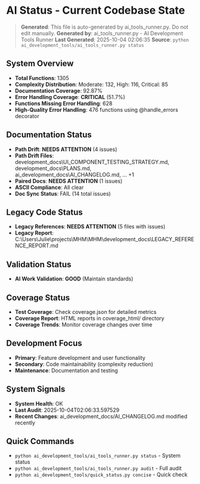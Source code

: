# AI Status - Current Codebase State

> **Generated**: This file is auto-generated by ai_tools_runner.py. Do not edit manually.
> **Generated by**: ai_tools_runner.py - AI Development Tools Runner
> **Last Generated**: 2025-10-04 02:06:35
> **Source**: `python ai_development_tools/ai_tools_runner.py status`

## System Overview
- **Total Functions**: 1305
- **Complexity Distribution**: Moderate: 132, High: 116, Critical: 85
- **Documentation Coverage**: 92.87%
- **Error Handling Coverage**: **CRITICAL** (51.7%)
- **Functions Missing Error Handling**: 628
- **High-Quality Error Handling**: 476 functions using @handle_errors decorator
## Documentation Status
- **Path Drift**: **NEEDS ATTENTION** (4 issues)
- **Path Drift Files**: development_docs\UI_COMPONENT_TESTING_STRATEGY.md, development_docs\PLANS.md, ai_development_docs\AI_CHANGELOG.md, ... +1
- **Paired Docs**: **NEEDS ATTENTION** (1 issues)
- **ASCII Compliance**: All clear
- **Doc Sync Status**: FAIL (14 total issues)

## Legacy Code Status
- **Legacy References**: **NEEDS ATTENTION** (5 files with issues)
- **Legacy Report**: C:\Users\Julie\projects\MHM\MHM\development_docs\LEGACY_REFERENCE_REPORT.md

## Validation Status
- **AI Work Validation**: **GOOD** (Maintain standards)

## Coverage Status
- **Test Coverage**: Check coverage.json for detailed metrics
- **Coverage Report**: HTML reports in coverage_html/ directory
- **Coverage Trends**: Monitor coverage changes over time

## Development Focus
- **Primary**: Feature development and user functionality
- **Secondary**: Code maintainability (complexity reduction)
- **Maintenance**: Documentation and testing

## System Signals
- **System Health**: OK
- **Last Audit**: 2025-10-04T02:06:33.597529
- **Recent Changes**: ai_development_docs/AI_CHANGELOG.md modified recently

## Quick Commands
- `python ai_development_tools/ai_tools_runner.py status` - System status
- `python ai_development_tools/ai_tools_runner.py audit` - Full audit
- `python ai_development_tools/quick_status.py concise` - Quick check
